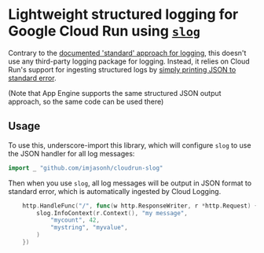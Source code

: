 # Lightweight structured logging for Google Cloud Run using [`slog`](https://pkg.go.dev/log/slog)

Contrary to the [documented 'standard' approach for logging](https://cloud.google.com/logging/docs/setup/go), this doesn't use any third-party logging package for logging. Instead, it relies on Cloud Run's support for ingesting structured logs by [simply printing
JSON to standard error](https://cloud.google.com/run/docs/logging#using-json).

(Note that App Engine supports the same structured JSON output approach, so the same code can be used there)

## Usage

To use this, underscore-import this library, which will configure `slog` to use the JSON handler for all log messages:

```go
import _ "github.com/imjasonh/cloudrun-slog"
```

Then when you use `slog`, all log messages will be output in JSON format to standard error, which is automatically ingested by Cloud Logging.

```go
	http.HandleFunc("/", func(w http.ResponseWriter, r *http.Request) {
		slog.InfoContext(r.Context(), "my message",
			"mycount", 42,
			"mystring", "myvalue",
		)
	})
```
